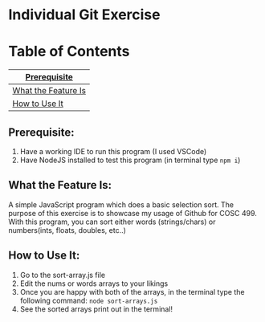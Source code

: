 # Individual Git Exercise

# Table of Contents 
| [Prerequisite](#prerequisite)|
|---------------------|
| [What the Feature Is](#what-the-feature-is)|
| [How to Use It](#how-to-use-it)|

## Prerequisite:
1. Have a working IDE to run this program (I used VSCode)
2. Have NodeJS installed to test this program (in terminal type `npm i`)

## What the Feature Is:
A simple JavaScript program which does a basic selection sort. The purpose of this exercise is to showcase my usage of Github for COSC 499. With this program, you can sort either words (strings/chars) or numbers(ints, floats, doubles, etc..)

## How to Use It:
1. Go to the sort-array.js file
2. Edit the nums or words arrays to your likings
3. Once you are happy with both of the arrays, in the terminal type the following command: `node sort-arrays.js` 
4. See the sorted arrays print out in the terminal!
